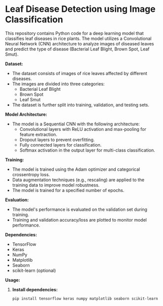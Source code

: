 # Leaf Disease Detection using Image Classification

This repository contains Python code for a deep learning model that classifies leaf diseases in rice plants. The model utilizes a Convolutional Neural Network (CNN) architecture to analyze images of diseased leaves and predict the type of disease (Bacterial Leaf Blight, Brown Spot, Leaf Smut).

**Dataset:**

* The dataset consists of images of rice leaves affected by different diseases.
* The images are divided into three categories: 
    * Bacterial Leaf Blight
    * Brown Spot
    * Leaf Smut
* The dataset is further split into training, validation, and testing sets.

**Model Architecture:**

* The model is a Sequential CNN with the following architecture:
    * Convolutional layers with ReLU activation and max-pooling for feature extraction.
    * Dropout layers to prevent overfitting.
    * Fully connected layers for classification.
    * Softmax activation in the output layer for multi-class classification.

**Training:**

* The model is trained using the Adam optimizer and categorical crossentropy loss.
* Data augmentation techniques (e.g., rescaling) are applied to the training data to improve model robustness.
* The model is trained for a specified number of epochs.

**Evaluation:**

* The model's performance is evaluated on the validation set during training.
* Training and validation accuracy/loss are plotted to monitor model performance.

**Dependencies:**

* TensorFlow
* Keras
* NumPy
* Matplotlib
* Seaborn
* scikit-learn (optional)

**Usage:**

1. **Install dependencies:**
   ```bash
   pip install tensorflow keras numpy matplotlib seaborn scikit-learn

